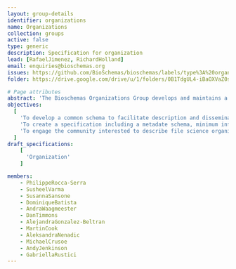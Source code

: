 ```yaml
---
layout: group-details
identifier: organizations
name: Organizations
collection: groups
active: false
type: generic
description: Specification for organization
lead: [RafaelJimenez, RichardHolland]
email: enquiries@bioschemas.org
issues: https://github.com/BioSchemas/bioschemas/labels/type%3A%20organization
folder: https://drive.google.com/drive/u/1/folders/0B1TdgUL4-iBaOXVaZ0szWlRQc2M

# Page attributes
abstract: 'The Bioschemas Organizations Group develops and maintains a community specification for describing life science organizations.'
objectives:
  [
    'To develop a common schema to facilitate description and dissemination of life science organizations as an extension of <a href="http://schema.org/">schema.org</a>.',
    'To create a specification including a metadate schema, minimum information guidelines, recommended vocabularies as well as documentation and examples about how to use the schema.',
    'To engage the community interested to describe file science organizations to participate and shape the specification.'
  ]
draft_specifications:
    [
      'Organization'
    ]

members:
    - PhilippeRocca-Serra
    - SusheelVarma
    - SusannaSansone
    - DominiqueBatista
    - AndraWaagmeester
    - DanTimmons
    - AlejandraGonzalez-Beltran
    - MartinCook
    - AleksandraNenadic
    - MichaelCrusoe
    - AndyJenkinson
    - GabriellaRustici
---
```

